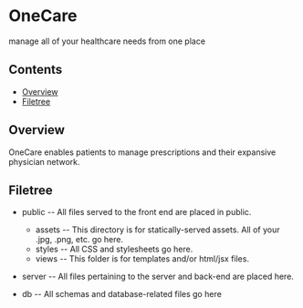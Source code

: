 # OneCare

 manage all of your healthcare needs from one place

##  Contents

  * [Overview](#overview)
  * [Filetree](#filetree)

##  Overview

  OneCare enables patients to manage prescriptions and their expansive physician network.

##  Filetree

 * public -- 
   All files served to the front end are placed in public.  
   * assets -- 
     This directory is for statically-served assets.  All of your .jpg, .png, etc. go here.
   * styles -- 
     All CSS and stylesheets go here.
   * views -- 
     This folder is for templates and/or html/jsx files.

 * server -- 
   All files pertaining to the server and back-end are placed here.
 * db -- 
   All schemas and database-related files go here
